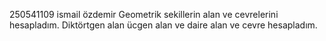 250541109
ismail özdemir
 Geometrik sekillerin alan ve cevrelerini hesapladım.
 Diktörtgen alan ücgen alan ve daire alan ve cevre hesapladım.
